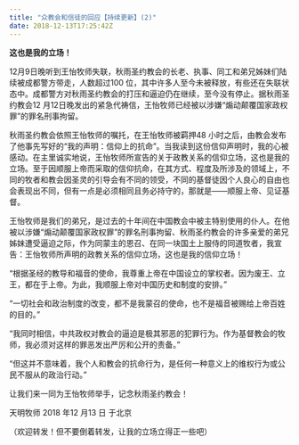 ```yaml
---
title: "众教会和信徒的回应【持续更新】(2)"
date: 2018-12-13T17:25:42Z
---
```


**这也是我的立场！**

12月9日晚听到王怡牧师失联，秋雨圣约教会的长老、执事、同工和弟兄姊妹们陆续被成都警方带走，人数超过100 位，其中许多人至今未被释放，有些还在失联状态中。成都警方对秋雨圣约教会的打压和逼迫仍在继续，至今没有停止。据秋雨圣约教会12 月12日晚发出的紧急代祷信，王怡牧师已经被以涉嫌“煽动颠覆国家政权罪”的罪名刑事拘留。

秋雨圣约教会依照王怡牧师的嘱托，在王怡牧师被羁押48 小时之后，由教会发布了他事先写好的“我的声明：信仰上的抗命”。当我读到这份信仰声明时，我的心被感动。在主里诚实地说，王怡牧师所宣告的关于政教关系的信仰立场，这也是我的立场。至于因顺服上帝而采取的信仰抗命，在其方式、程度及所涉及的领域上，不同的牧者和教会因圣灵的引导会有不同的领受，不同的基督徒因个人良心的自由也会表现出不同，但有一点是必须相同且务必持守的，那就是——顺服上帝、见证基督。

王怡牧师是我们的弟兄，是过去的十年间在中国教会中被主特别使用的仆人。在他被以涉嫌“煽动颠覆国家政权罪”的罪名刑事拘留、秋雨圣约教会的许多亲爱的弟兄姊妹遭受逼迫之际，作为同蒙主的恩召、在同一块国土上服侍的同道牧者，我宣告：王怡牧师所声明的政教关系的信仰立场，这也是我的信仰立场！

“根据圣经的教导和福音的使命，我尊重上帝在中国设立的掌权者。因为废王、立王，都在于上帝。为此，我顺服上帝对中国历史和制度的安排。”

“一切社会和政治制度的改变，都不是我蒙召的使命，也不是福音被赐给上帝百姓的目的。”

“我同时相信，中共政权对教会的逼迫是极其邪恶的犯罪行为。作为基督教会的牧师，我必须对这样的罪恶发出严厉和公开的责备。”

“但这并不意味着，我个人和教会的抗命行为，是任何一种意义上的维权行为或公民不服从的政治行动。”

让我们来一同为王怡牧师举手，记念秋雨圣约教会！

天明牧师
2018 年12 月13 日
于北京

 （欢迎转发！但不要倒着转发，让我的立场立得正一些吧）